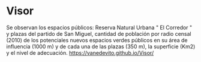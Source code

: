 # Visor
Se observan los espacios públicos: Reserva Natural Urbana " El Corredor " y plazas del partido de San Miguel, cantidad de población por radio censal (2010) de los potenciales nuevos espacios verdes públicos en su área de influencia (1000 m)  y de cada una de las plazas (350 m), la superficie (Km2) y el nivel de adecuación.
https://vanedevito.github.io/Visor/
